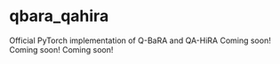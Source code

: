 # qbara_qahira
Official PyTorch implementation of Q-BaRA and QA-HiRA
Coming soon! Coming soon! Coming soon! 
